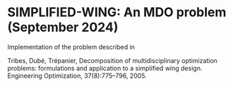 # SIMPLIFIED-WING: An MDO problem (September 2024)

Implementation of the problem described in

Tribes, Dubé, Trépanier, Decomposition of multidisciplinary optimization
problems: formulations and application to a simplified wing design. Engineering
Optimization, 37(8):775–796, 2005.
